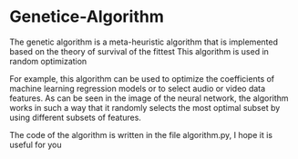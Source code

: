 # Genetice-Algorithm
The genetic algorithm is a meta-heuristic algorithm that is implemented based on the theory of survival of the fittest
This algorithm is used in random optimization

For example, this algorithm can be used to optimize the coefficients of machine learning regression models or to select audio or video data features.
As can be seen in the image of the neural network, the algorithm works in such a way that it randomly selects the most optimal subset by using different subsets of features.

The code of the algorithm is written in the file algorithm.py, I hope it is useful for you

